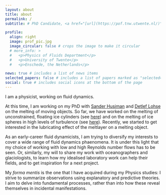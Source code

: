 ```yaml
---
layout: about
title: about
permalink: /
subtitle: # PhD Candidate, <a href="[url](https://pof.tnw.utwente.nl/)">Physics of Fluids Department</a>, University of Twente

profile:
  align: right
  image: prof_pic.jpg
  image_circular: false # crops the image to make it circular
  # more_info: >
  #   <p>Physics of Fluids Department</p>
  #   <p>University of Twente</p>
  #   <p>Enschede, the Netherlands</p>

news: true # includes a list of news items
selected_papers: false # includes a list of papers marked as "selected={true}"
social: true # includes social icons at the bottom of the page
---
```


I am a physicist, working on fluid dynamics.

At this time, I am working on my PhD with <a href="https://www.shuisman.com/">Sander Husiman</a> and <a href="https://pof.tnw.utwente.nl/">Detlef Lohse</a> on the melting of moving objects. So far, we have worked on the melting of unconstrained, floating ice cylinders (see <a href="/projects/floatingCylinder/">here</a>) and on the melting of ice spheres in high levels of turbulence (see <a href="/projects/sphere/">here</a>). Recently, we started to get interested in the lubricating effect of the meltlayer on a melting object. 

As an early-career fluid dynamicists, I am trying to diversify my interests to cover a wide range of fluid dynamics phaenomena. It is under this light that my choice of working with low and high Reynolds number flows has to be seen. Or, similarly, my will to share my work with oceanographers and glaciologists, to learn how my idealised laboratory work can help their fields, and to get inspiration for a next project. 

My <i>forma mentis </i> is the one that I have acquired during my Physics studies: I strive to summarize observations using explanatory and predictive theories.  I aim to delve into fundamental processes, rather than into how these reveal themselves in incidental manifestations. 

<!-- On a more general note, I am interested in the philosophy of science. From my standpoint, it is fundamental for a researcher to understand all the <i> whys </i> around the methods, procedures, conventions, habits, (...) around their work. I find that researchers should be asking themselves questions not only about the subject matter, but also about the consequences of their own choices. In the end, isn't asking questions what research is all about?  -->